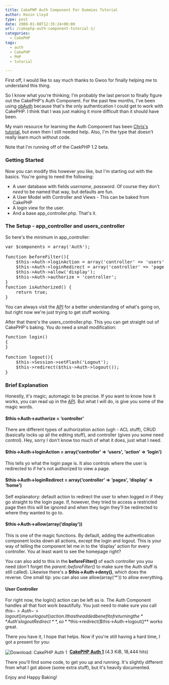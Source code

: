 ```yaml
---
title: CakePHP Auth Component For Dummies Tutorial
author: Kevin Lloyd
type: post
date: 2008-01-08T12:35:24+00:00
url: /cakephp-auth-component-tutorial-1/
categories:
  - CakePHP
tags:
  - auth
  - CakePHP
  - PHP
  - tutorial

---
```

First off, I would like to say much thanks to Gwoo for finally helping me to understand this thing.

So I know what you're thinking; I'm probably the last person to finally figure out the CakePHP's Auth Component. For the past few months, I've been using [obAuth][1] because that's the only authentication I could get to work with CakePHP. I think that I was just making it more difficult than it should have been.

My main resource for learning the Auth Component has been [Chris's tutorial][2], but even then I still needed help. Also, I'm the type that doesn't really learn much without code.

Note that I'm running off of the CaekPHP 1.2 beta.

### Getting Started

Now you can modify this however you like, but I'm starting out with the basics. You're going to need the following:

  * A user database with fields _username_, _password_. Of course they don't _need_ to be named that way, but defaults are fun.
  * A User Model with Controller and Views - This can be baked from CakePHP
  * A login view for the user.
  * And a base app_controller.php. That's it.

### The Setup - app\_controller and users\_controller

So here's the minimum in app_controller:

<pre class="brush: php; title: ; notranslate" title="">var $components = array('Auth');

function beforeFilter(){
	$this-&gt;Auth-&gt;loginAction = array('controller' =&gt; 'users', 'action' =&gt; 'login');
	$this-&gt;Auth-&gt;loginRedirect = array('controller' =&gt; 'pages', 'action' =&gt; 'display', 'home');
	$this-&gt;Auth-&gt;allow('display');
	$this-&gt;Auth-&gt;authorize = 'controller';
}
function isAuthorized() {
	return true;
}
</pre>

You can always visit the [API][3] for a better understanding of what's going on, but right now we're just trying to get stuff working.

After that there's the users_controller.php. This you can get straight out of CakePHP's baking. You do need a small modification:

<pre class="brush: php; title: ; notranslate" title="">function login()
{
}

function logout(){
	$this-&gt;Session-&gt;setFlash('Logout');
	$this-&gt;redirect($this-&gt;Auth-&gt;logout());
}
</pre>

### Brief Explanation

Honestly, it's magic; automagic to be precise. If you want to know how it works, you can read up in the [API][3]. But what I will do, is give you some of the magic words.

#### $this->Auth->authorize = &#8216;controller'

There are different types of authorization action (ugh - ACL stuff), CRUD (basically locks up all the editing stuff), and controller (gives you some need control). Hey, sorry I don't know too much of what it does, just what I need.

#### $this->Auth->loginAction = array(&#8216;controller' => &#8216;users', &#8216;action' => &#8216;login')

This tells yo what the login page is. It also controls where the user is redirected to if he's not authorized to view a page.

#### $this->Auth->loginRedirect = array(&#8216;controller' => &#8216;pages', &#8216;display' => &#8216;home')

Self explanatory: default action to redirect the user to when logged in if they go straight to the login page. If, however, they tried to access a restricted page then this will be ignored and when they login they'll be redirected to where they wanted to go to.

#### $this->Auth->allow(array(&#8216;display'))

This is one of the magic functions. By default, adding the authentication component locks down all actions, except the login and logout. This is your way of telling the component let me in to the &#8216;display' action for every controller. You at least want to see the homepage right?

You can also add to this in the **beforeFilter()** of each controller you you need (don't forget the _parent::beforeFilter()_ to make sure the Auth stuff is still called). Likewise there's a **$this->Auth->deny()**, which does the reverse. One small tip: you can also use allow(array(&#8216;*')) to allow everything.

#### User Controller

For right now, the login() action can be left as is. The Auth Component handles all that foot work beautifully. You just need to make sure you call $this->Auth->logout() in your logout() action. It has the added benefit of returning the **Auth's logoutRedirect**, so **$this->redirect($this->Auth->logout()** works great.

There you have it, I hope that helps. Now if you're still having a hard time, I got a present for you:

<img src="/wp-content/plugins/wp-downloadmanager/images/drive_go.gif" alt="Download: CakePHP Auth 1" title="Download: CakePHP Auth 1" style="vertical-align: middle;" />&nbsp;&nbsp;**[CakePHP Auth 1][4]** (4.3 KiB, 18,444 hits)

There you'll find some code, to get you up and running. It's slightly different from what I got above (some extra stuff), but it's heavily documented.

Enjoy and Happy Baking!

 [1]: http://bakery.cakephp.org/articles/view/obauth-component-tutorial
 [2]: http://www.littlehart.net/atthekeyboard/2007/09/11/a-hopefully-useful-tutorial-for-using-cakephps-auth-component/
 [3]: http://api.cakephp.org/1.2/class_auth_component.html
 [4]: http://www.WebDevelopment2.com/index.php?dl_id=1 "Download: CakePHP Auth 1"